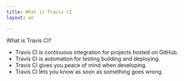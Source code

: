 ```yaml
---
title: What is Travis CI
layout: en

---
```


What is Travis CI?

- Travis CI is continuous integration for projects hosted on GitHub.
- Travis CI is automation for testing building and deploying.
- Travis CI gives you peace of mind when developing.
- Travis CI lets you know as soon as something goes wrong.
